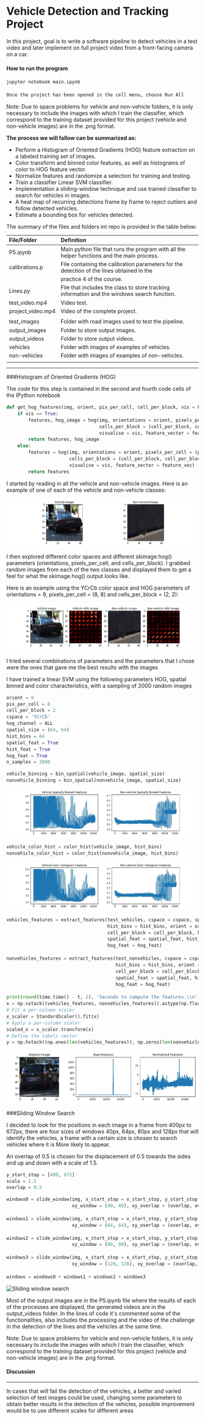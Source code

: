 # Vehicle Detection and Tracking Project

In this project, goal is to write a software pipeline to detect vehicles in a test video and later implement on full project video from a front-facing camera on a car.

<!--more-->

[//]: # (Image References)

[image1]: /output_images/vehicle_nonvehicle_img.jpg "Sample vehicle and non-vehicle image"
[image2]: /output_images/hog_img.jpg "Sample hog image"
[image3]: /output_images/spatial-binned_img.jpg "Sample spatial binned image"
[image4]: /output_images/color-histogram_img.jpg "Sample color histogram image"
[image5]: /output_images/features_img.jpg "Sample features image"
[image6]: /output_images/windowsX-X.jpg "Sample slidingWarped straight image after perspective transform" 
[image7]: /output_images/warped/test3_compare.png "Warped test image after perspective transform" 
[image8]: /output_images/windows/test5_compare.png "Windows around centroids on warped image"
[image9]: /output_images/lanelines/test2_compare.png "Image with detected lane lines"
[image10]: /output_images/full/test4_compare.png "Final image with lane lines, car offset and road curvature"

#### How to run the program

```sh
jupyter notebook main.ipynb

Once the project has been opened in the cell menu, choose Run All
```

Note: Due to space problems for vehicle and non-vehicle folders, it is only necessary to include the images with which I train the classifier, which correspond to the training dataset provided for this project (vehicle and non-vehicle images) are in the .png format.

**The process we will fallow can be summarized as:**

* Perform a Histogram of Oriented Gradients (HOG) feature extraction on a labeled training set of images.
* Color transform and binned color features, as well as histograms of color to HOG feature vector.
* Normalize features and randomize a selection for training and testing.
* Train a classifier Linear SVM classifier.
* Implementation a sliding-window technique and use trained classifier to search for vehicles in images.
* A heat map of recurring detections frame by frame to reject outliers and follow detected vehicles.
* Estimate a bounding box for vehicles detected.


The summary of the files and folders int repo is provided in the table below:

| File/Folder       | Definition                                                                                  |
| :---------------- | :------------------------------------------------------------------------------------------ |
| P5.ipynb          | Main python file that runs the program with all the helper functions and the main process.  |
| calibrations.p    | File containing the calibration parameters for the detection of the lines obtained in the   |
|                   | practice 4 of the course.                                                                   |
| Lines.py          | File that includes the class to store tracking information and the windows search function. |
| test_video.mp4    | Video test.                                                                                 |
| project_video.mp4 | Video of the complete project.                                                              |
|                   |                                                                                             |
| test_images       | Folder with road images used to test the pipeline.                                          |
| output_images     | Folder to store output images.                                                              |
| output_videos     | Folder to store output videos.                                                              |
| vehicles          | Folder with images of examples of vehicles.                                                 |
| non-vehicles      | Folder with images of examples of non-vehicles.                                             |
|                   |                                                                                             |


---
###Histogram of Oriented Gradients (HOG)

The code for this step is contained in the second and fourth code cells of the IPython notebook

```python
def get_hog_features(img, orient, pix_per_cell, cell_per_block, vis = False, feature_vec = True):
    if vis == True:
        features, hog_image = hog(img, orientations = orient, pixels_per_cell = (pix_per_cell, pix_per_cell),
                                  cells_per_block = (cell_per_block, cell_per_block), transform_sqrt = False, 
                                  visualise = vis, feature_vector = feature_vec)
        return features, hog_image
    else:
        features = hog(img, orientations = orient, pixels_per_cell = (pix_per_cell, pix_per_cell),
                       cells_per_block = (cell_per_block, cell_per_block), transform_sqrt = False,
                       visualise = vis, feature_vector = feature_vec)
        return features
```

I started by reading in all the vehicle and non-vehicle images. Here is an example of one of each of the vehicle and non-vehicle classes:

![vehicle and non-vehicle image][image1]

I then explored different color spaces and different skimage.hog() parameters (orientations, pixels_per_cell, and cells_per_block). I grabbed random images from each of the two classes and displayed them to get a feel for what the skimage.hog() output looks like.

Here is an example using the YCrCb color space and HOG parameters of orientations = 9, pixels_per_cell = (8, 8) and cells_per_block = (2, 2):

![Hog image][image2]

I tried several combinations of parameters and the parameters that I chose were the ones that gave me the best results with the images

I have trained a linear SVM using the following parameters HOG, spatial binned and color characteristics, with a sampling of 2000 random images

```python
orient = 9
pix_per_cell = 8
cell_per_block = 2
cspace = 'YCrCb'
hog_channel = ALL
spatial_size = (64, 64)
hist_bins = 64
spatial_feat = True
hist_feat = True
hog_feat = True
n_samples = 2000
```

```python
vehicle_binning = bin_spatial(vehicle_image, spatial_size)
nonvehicle_binning = bin_spatial(nonvehicle_image, spatial_size)
```

![Spatial binned image][image3]

```python
vehicle_color_hist = color_hist(vehicle_image, hist_bins)
nonvehicle_color_hist = color_hist(nonvehicle_image, hist_bins)
```

![Color histogram image][image4]

```python
vehicles_features = extract_features(test_vehicles, cspace = cspace, spatial_size = spatial_size,
                                     hist_bins = hist_bins, orient = orient, pix_per_cell = pix_per_cell,
                                     cell_per_block = cell_per_block, hog_channel = hog_channel,
                                     spatial_feat = spatial_feat, hist_feat = hist_feat,
                                     hog_feat = hog_feat)

nonvehicles_features = extract_features(test_nonvehicles, cspace = cspace, spatial_size = spatial_size,
                                        hist_bins = hist_bins, orient = orient, pix_per_cell = pix_per_cell,
                                        cell_per_block = cell_per_block, hog_channel = hog_channel,
                                        spatial_feat = spatial_feat, hist_feat = hist_feat,
                                        hog_feat = hog_feat)

print(round(time.time() - t, 2), 'Seconds to compute the features.\\n')
x = np.vstack((vehicles_features, nonvehicles_features)).astype(np.float64)
# Fit a per-column scaler
x_scaler = StandardScaler().fit(x)
# Apply a per-column scaler
scaled_x = x_scaler.transform(x)
# Define the labels vector
y = np.hstack((np.ones(len(vehicles_features)), np.zeros(len(nonvehicles_features))))
```

![Features image][image5]

###Sliding Window Search

I decided to look for the positions in each image in a frame from 400px to 672px, there are four sizes of windows 40px, 64px, 80px and 128px that will identify the vehicles, a frame with a certain size is chosen to search vehicles where it is More likely to appear.

An overlap of 0.5 is chosen for the displacement of 0.5 towards the sides and up and down with a scale of 1.5.

```python
y_start_stop = [400, 672]
scale = 1.5
overlap = 0.5
```

```python
windows0 = slide_window(img, x_start_stop = x_start_stop, y_start_stop = y_start_stop,
                        xy_window = (40, 40), xy_overlap = (overlap, overlap))

windows1 = slide_window(img, x_start_stop = x_start_stop, y_start_stop = y_start_stop,
                        xy_window = (64, 64), xy_overlap = (overlap, overlap))

windows2 = slide_window(img, x_start_stop = x_start_stop, y_start_stop = y_start_stop,
                        xy_window = (80, 80), xy_overlap = (overlap, overlap))

windows3 = slide_window(img, x_start_stop = x_start_stop, y_start_stop = y_start_stop,
                        xy_window = (128, 128), xy_overlap = (overlap, overlap))

windows = windows0 + windows1 + windows2 + windows3
```

![Sliding window search][image6]

Most of the output images are in the P5.ipynb file where the results of each of the processes are displayed, the generated videos are in the output_videos folder. In the lines of code it's commented some of the functionalities, also includes the processing and the video of the challenge in the detection of the lines and the vehicles at the same time.

Note: Due to space problems for vehicle and non-vehicle folders, it is only necessary to include the images with which I train the classifier, which correspond to the training dataset provided for this project (vehicle and non-vehicle images) are in the .png format.


#### Discussion

---


In cases that will fail the detection of the vehicles, a better and varied selection of test images could be used, changing some parameters to obtain better results in the detection of the vehicles, possible improvement would be to use different scales for different areas
